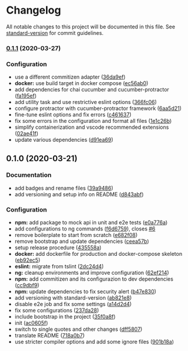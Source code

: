 # Changelog

All notable changes to this project will be documented in this file. See [standard-version](https://github.com/conventional-changelog/standard-version) for commit guidelines.

### [0.1.1](https://github.com/GruppOne/stalker-web-app/compare/v0.1.0...v0.1.1) (2020-03-27)


### Configuration

* use a different commitizen adapter ([36da9ef](https://github.com/GruppOne/stalker-web-app/commit/36da9ef4541d8cb7cc192086170f51873e8eb666))
* **docker:** use build target in docker compose ([ec56ab0](https://github.com/GruppOne/stalker-web-app/commit/ec56ab0026df2adc4a942df9599e5cf48fee647d))
* add dependencies for chai cucumber and cucumber-protractor ([fa195ef](https://github.com/GruppOne/stalker-web-app/commit/fa195ef694306f3293895e38a6c9f19c03341ddd))
* add utility task and use restrictive eslint options ([366fc06](https://github.com/GruppOne/stalker-web-app/commit/366fc061bed9c3a1c461c7febf7f798f8ca42ebc))
* configure protractor with cucumber-protractor framework ([6aa5d21](https://github.com/GruppOne/stalker-web-app/commit/6aa5d21bac2a1ae884a1f9761822b4b9488fb036))
* fine-tune eslint options and fix errors ([c461637](https://github.com/GruppOne/stalker-web-app/commit/c461637abbd53ee5d99d6daba18ed69a0364b4fe))
* fix some errors in the configuration and format all files ([1e1c26b](https://github.com/GruppOne/stalker-web-app/commit/1e1c26bfe00dfa60731d22ff6e7dc87e8f68646f))
* simplify containerization and vscode recommended extensions ([02ae41f](https://github.com/GruppOne/stalker-web-app/commit/02ae41f3fb44eaf412a3a788fd63b46082d239b9))
* update various dependencies ([d91ea69](https://github.com/GruppOne/stalker-web-app/commit/d91ea692db8305d9fe7185a276eae5fae123dcc9))

## 0.1.0 (2020-03-21)


### Documentation

* add badges and rename files ([39a9486](https://github.com/GruppOne/stalker-web-app/commit/39a948601d1091a655cc493a8d0908aae1c82b84))
* add versioning and setup info on README ([d843abf](https://github.com/GruppOne/stalker-web-app/commit/d843abf9337fa1e331b5fd4c1e5fb035a1950f31))


### Configuration

* **npm:** add package to mock api in unit and e2e tests ([e0a776a](https://github.com/GruppOne/stalker-web-app/commit/e0a776a09680c5ed8e6d8d804234276b7d94f56d))
* add configurations to ng commands ([f6d6759](https://github.com/GruppOne/stalker-web-app/commit/f6d6759d12fa9872ab54f84a85bb80ae4c8d023a)), closes [#6](https://github.com/GruppOne/stalker-web-app/issues/6)
* remove boilerplate to start from scratch ([e682f08](https://github.com/GruppOne/stalker-web-app/commit/e682f08764b5dd04ee59ce4bc46d3d4d5d130c2c))
* remove bootstrap and update dependencies ([ceea57b](https://github.com/GruppOne/stalker-web-app/commit/ceea57b17857ec00a95703c19fa25ef657f880eb))
* setup release procedure ([435558a](https://github.com/GruppOne/stalker-web-app/commit/435558a898ee72cf5c7ee8ceb7316b4c94824378))
* **docker:** add dockerfile for production and docker-compose skeleton ([eb92ec5](https://github.com/GruppOne/stalker-web-app/commit/eb92ec585a96870634b0a68e986bf2c113399a98))
* **eslint:** migrate from tslint ([2dc24d4](https://github.com/GruppOne/stalker-web-app/commit/2dc24d41926de9a6e4b0a8d599285b50e5c8be03))
* **ng:** cleanup environments and improve configuration ([62ef214](https://github.com/GruppOne/stalker-web-app/commit/62ef21422ae011444b4a8f6a0754b213247755ad))
* **npm:** add commitizen and its configurazion to dev dependencies ([cc9dbf9](https://github.com/GruppOne/stalker-web-app/commit/cc9dbf9b773f7dbd815ceafc9a25bec1e2ce9fc3))
* **npm:** update dependencies to fix security alert ([b47e830](https://github.com/GruppOne/stalker-web-app/commit/b47e830772190db76a50664f458406da2f8c2ba2))
* add versioning with standard-version ([ab821e8](https://github.com/GruppOne/stalker-web-app/commit/ab821e8cbf5d5c0ed4e66b6cb1334cd1479dfdf8))
* disable e2e job and fix some settings ([a14d2d4](https://github.com/GruppOne/stalker-web-app/commit/a14d2d46e6eede43203e90cabd6ce51716c7f956))
* fix some configurations ([237da28](https://github.com/GruppOne/stalker-web-app/commit/237da28f8220c711d2de6bbd736e727d6ade274d))
* include bootstrap in the project ([35f0a8f](https://github.com/GruppOne/stalker-web-app/commit/35f0a8f08acdb990ae3668393dda7d9ecb424fdb))
* init ([ac0605f](https://github.com/GruppOne/stalker-web-app/commit/ac0605fc5635242a0d52f16188f2e95ad840fd1f))
* switch to single quotes and other changes ([dff5807](https://github.com/GruppOne/stalker-web-app/commit/dff580707dfaeaccfe2140aea71a90191676767d))
* translate README ([718a0b7](https://github.com/GruppOne/stalker-web-app/commit/718a0b7d51d1292b738f1489f1d6c6eea23431ee))
* use stricter compiler options and add some ignore files ([901b18a](https://github.com/GruppOne/stalker-web-app/commit/901b18a15fc3348fbeb9814494bcde46d1ea51d6))
